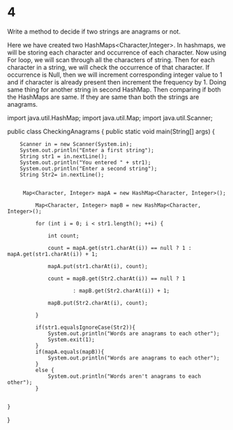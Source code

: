 4
=

Write a method to decide if two strings are anagrams or not.



Here we have created two HashMaps<Character,Integer>. In hashmaps, we will be storing each character and occurrence of each character. Now using For loop, we will scan through all the characters of string. Then for each character in a string, we will check the occurrence of that character. If occurrence is Null, then we will increment corresponding integer value to 1 and if character is already present then increment the frequency by 1. Doing same thing for another string in second HashMap. Then comparing if both the HashMaps are same. If they are same than both the strings are anagrams.

import java.util.HashMap;
import java.util.Map;
import java.util.Scanner;

public class CheckingAnagrams {
  public static void main(String[] args) {
		
		Scanner in = new Scanner(System.in);
		System.out.println("Enter a first string");
		String str1 = in.nextLine();
		System.out.println("You entered " + str1);
		System.out.println("Enter a second string");
		String Str2= in.nextLine();
		
		
		 Map<Character, Integer> mapA = new HashMap<Character, Integer>();
		 
		     Map<Character, Integer> mapB = new HashMap<Character, Integer>();
		 
		     for (int i = 0; i < str1.length(); ++i) {
		 
		         int count;
		 
		         count = mapA.get(str1.charAt(i)) == null ? 1 : mapA.get(str1.charAt(i)) + 1;
		 
		         mapA.put(str1.charAt(i), count);
		 
		         count = mapB.get(Str2.charAt(i)) == null ? 1
		 
		                 : mapB.get(Str2.charAt(i)) + 1;
		 
		         mapB.put(Str2.charAt(i), count);
		 
		     }
		 
		     if(str1.equalsIgnoreCase(Str2)){
		    	 System.out.println("Words are anagrams to each other"); 
		    	 System.exit(1);
		     }
		     if(mapA.equals(mapB)){
		    	 System.out.println("Words are anagrams to each other");
		     }
		     else {
		    	 System.out.println("Words aren't anagrams to each other");
		     }

		
	}
}
